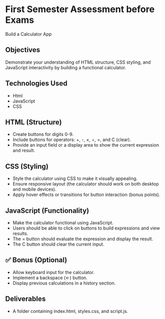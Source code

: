 # First Semester Assessment before Exams

Build a Calculator App

## Objectives

Demonstrate your understanding of HTML structure, CSS styling, and JavaScript interactivity by building a functional calculator.

## Technologies Used

- Html
- JavaScript
- CSS

## HTML (Structure)

- Create buttons for digits 0-9.
- Include buttons for operators: +, -, ×, ÷, =, and C (clear).
- Provide an input field or a display area to show the current expression and result.

## CSS (Styling)

- Style the calculator using CSS to make it visually appealing.
- Ensure responsive layout (the calculator should work on both desktop and mobile devices).
- Apply hover effects or transitions for button interaction (bonus points).

## JavaScript (Functionality)

- Make the calculator functional using JavaScript.
- Users should be able to click on buttons to build expressions and view results.
- The = button should evaluate the expression and display the result.
- The C button should clear the current input.

## ✅ Bonus (Optional)

- Allow keyboard input for the calculator.
- Implement a backspace (←) button.
- Display previous calculations in a history section.

## Deliverables

- A folder containing index.html, styles.css, and script.js.
